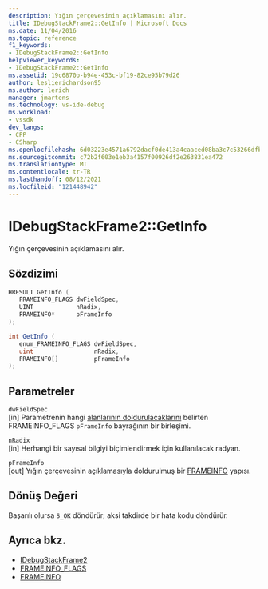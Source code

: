 ```yaml
---
description: Yığın çerçevesinin açıklamasını alır.
title: IDebugStackFrame2::GetInfo | Microsoft Docs
ms.date: 11/04/2016
ms.topic: reference
f1_keywords:
- IDebugStackFrame2::GetInfo
helpviewer_keywords:
- IDebugStackFrame2::GetInfo
ms.assetid: 19c6870b-b94e-453c-bf19-82ce95b79d26
author: leslierichardson95
ms.author: lerich
manager: jmartens
ms.technology: vs-ide-debug
ms.workload:
- vssdk
dev_langs:
- CPP
- CSharp
ms.openlocfilehash: 6d03223e4571a6792dacf0de413a4caaced08ba3c7c53266dfbe004f5434bbfc
ms.sourcegitcommit: c72b2f603e1eb3a4157f00926df2e263831ea472
ms.translationtype: MT
ms.contentlocale: tr-TR
ms.lasthandoff: 08/12/2021
ms.locfileid: "121448942"
---
```

# <a name="idebugstackframe2getinfo"></a>IDebugStackFrame2::GetInfo
Yığın çerçevesinin açıklamasını alır.

## <a name="syntax"></a>Sözdizimi

```cpp
HRESULT GetInfo ( 
   FRAMEINFO_FLAGS dwFieldSpec,
   UINT            nRadix,
   FRAMEINFO*      pFrameInfo
);
```

```csharp
int GetInfo ( 
   enum_FRAMEINFO_FLAGS dwFieldSpec,
   uint                 nRadix,
   FRAMEINFO[]          pFrameInfo
);
```

## <a name="parameters"></a>Parametreler
`dwFieldSpec`\
[in] Parametrenin hangi [alanlarının doldurulacaklarını](../../../extensibility/debugger/reference/frameinfo-flags.md) belirten FRAMEINFO_FLAGS `pFrameInfo` bayrağının bir birleşimi.

`nRadix`\
[in] Herhangi bir sayısal bilgiyi biçimlendirmek için kullanılacak radyan.

`pFrameInfo`\
[out] Yığın çerçevesinin açıklamasıyla doldurulmuş bir [FRAMEINFO](../../../extensibility/debugger/reference/frameinfo.md) yapısı.

## <a name="return-value"></a>Dönüş Değeri
 Başarılı olursa `S_OK` döndürür; aksi takdirde bir hata kodu döndürür.

## <a name="see-also"></a>Ayrıca bkz.
- [IDebugStackFrame2](../../../extensibility/debugger/reference/idebugstackframe2.md)
- [FRAMEINFO_FLAGS](../../../extensibility/debugger/reference/frameinfo-flags.md)
- [FRAMEINFO](../../../extensibility/debugger/reference/frameinfo.md)
